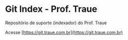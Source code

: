 # Git Index - Prof. Traue

Repositório de suporte (indexador) do Prof. Traue

Acesse [https://git.traue.com.br](https://git.traue.com.br)
